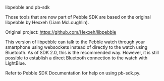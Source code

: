 libpebble and pb-sdk

Those tools that are now part of Pebble SDK are based on the original libpebble by Hexxeh (Liam McLoughlin).

Original project: https://github.com/Hexxeh/libpebble

This version of libpebble can talk to the Pebble watch through your smartphone using websockets instead of directly to the watch using Bluetooth. As of SDK 2.0, this is the recommended way. However, it is still possible to establish a direct Bluetooth connection to the watch with LightBlue.

Refer to Pebble SDK Documentation for help on using pb-sdk.py.
